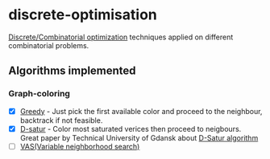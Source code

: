 # discrete-optimisation
[Discrete/Combinatorial optimization](https://en.wikipedia.org/wiki/Combinatorial_optimization) techniques applied on different combinatorial problems.

## Algorithms implemented
### Graph-coloring
- [X] [Greedy](https://en.wikipedia.org/wiki/Greedy_coloring#:~:text=In%20the%20study%20of%20graph,vertex%20its%20first%20available%20color) - Just pick the first available color and proceed to the neighbour, backtrack if not feasible.
- [X] [D-satur](https://en.wikipedia.org/wiki/DSatur) - Color most saturated verices then proceed to neigbours.
      <br/> <li> Great paper by Technical University of Gdansk about [D-Satur algorithm](https://core.ac.uk/download/pdf/82314213.pdf) </li>    
- [ ] [VAS(Variable neighborhood search)](https://en.wikipedia.org/wiki/Variable_neighborhood_search#Introduction) 
